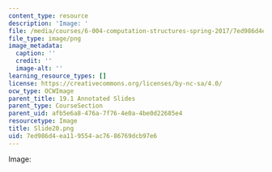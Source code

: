 ```yaml
---
content_type: resource
description: 'Image: '
file: /media/courses/6-004-computation-structures-spring-2017/7ed986d4ea119554ac7686769dcb97e6_Slide20.png
file_type: image/png
image_metadata:
  caption: ''
  credit: ''
  image-alt: ''
learning_resource_types: []
license: https://creativecommons.org/licenses/by-nc-sa/4.0/
ocw_type: OCWImage
parent_title: 19.1 Annotated Slides
parent_type: CourseSection
parent_uid: afb5e6a8-476a-7f76-4e0a-4be0d22685e4
resourcetype: Image
title: Slide20.png
uid: 7ed986d4-ea11-9554-ac76-86769dcb97e6
---
```

Image: 
